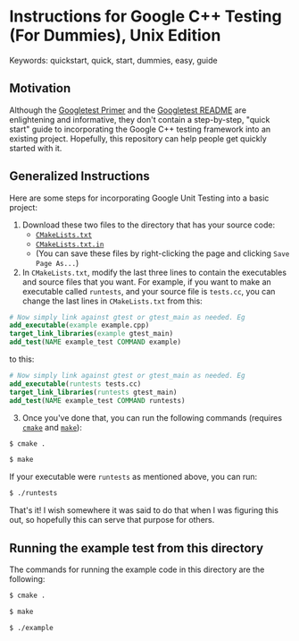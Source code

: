 # Instructions for Google C++ Testing (For Dummies), Unix Edition

Keywords: quickstart, quick, start, dummies, easy, guide

## Motivation

Although the [Googletest Primer](https://github.com/google/googletest/blob/master/googletest/docs/primer.md#googletest-primer) and the [Googletest README](https://github.com/google/googletest/blob/master/googletest/README.md#incorporating-into-an-existing-cmake-project) are enlightening and informative, they don't contain a step-by-step, "quick start" guide to incorporating the Google C++ testing framework into an existing project. Hopefully, this repository can help people get quickly started with it.

## Generalized Instructions

Here are some steps for incorporating Google Unit Testing into a basic project:

1. Download these two files to the directory that has your source code:
   - [`CMakeLists.txt`](https://raw.githubusercontent.com/bliutwo/google_test_guide/master/CMakeLists.txt)
   - [`CMakeLists.txt.in`](https://raw.githubusercontent.com/bliutwo/google_test_guide/master/CMakeLists.txt.in)
   - (You can save these files by right-clicking the page and clicking `Save Page As...`)
2. In `CMakeLists.txt`, modify the last three lines to contain the executables and source files that you want. For example, if you want to make an executable called `runtests`, and your source file is `tests.cc`, you can change the last lines in `CMakeLists.txt` from this:

```cmake
# Now simply link against gtest or gtest_main as needed. Eg
add_executable(example example.cpp)
target_link_libraries(example gtest_main)
add_test(NAME example_test COMMAND example)
```

to this:

```cmake
# Now simply link against gtest or gtest_main as needed. Eg
add_executable(runtests tests.cc)
target_link_libraries(runtests gtest_main)
add_test(NAME example_test COMMAND runtests)
```

3. Once you've done that, you can run the following commands (requires [`cmake`](https://cmake.org/) and [`make`](https://wiki.ubuntu.com/ubuntu-make)):

```bash
$ cmake .
```

```bash
$ make
```

If your executable were `runtests` as mentioned above, you can run:

```bash
$ ./runtests
```

That's it! I wish somewhere it was said to do that when I was figuring this out, so hopefully this can serve that purpose for others.

## Running the example test from this directory

The commands for running the example code in this directory are the following:

```bash
$ cmake .
```

```bash
$ make
```

```bash
$ ./example
```
